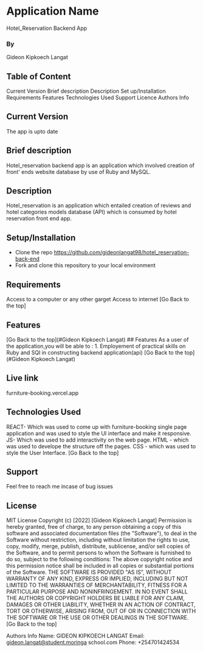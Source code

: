 # Application Name
Hotel_Reservation Backend App

### By
Gideon Kipkoech Langat


## Table of Content
Current Version
Brief description
Description
Set up/Installation
Requirements
Features
Technologies Used
Support
Licence
Authors Info


## Current Version
The app is upto date

## Brief description
Hotel_reservation backend app is an application which involved creation of front' ends website database by use of Ruby and MySQL.

## Description
Hotel_reservation is an application which entailed creation of reviews and hotel categories models database (API) which is consumed by hotel reservation front end app.

## Setup/Installation 
* Clone the repo https://github.com/gideonlangat98/hotel_reservation-back-end
* Fork and clone this repository to your local environment

## Requirements
Access to a computer or any other garget
Access to internet [Go Back to the top]

## Features
[Go Back to the top](#Gideon Kipkoech Langat) ## Features As a user of the application,you will be able to : 1. Employement of practical skills on Ruby and SQl in constructing backend application(api) [Go Back to the top](#Gideon Kipkoech Langat)

## Live link
furniture-booking.vercel.app

## Technologies Used
REACT- Which was used to come up with furniture-booking single page application and was used to style the UI interface and make it responsive.
JS- Which was used to add interactivity on the web page.
HTML - which was used to develope the structure off the pages.
CSS - which was used to style the User Interface. [Go Back to the top]

## Support
Feel free to reach me incase of bug issues

## License
MIT License Copyright (c) [2022] [Gideon Kipkoech Langat] Permission is hereby granted, free of charge, to any person obtaining a copy of this software and associated documentation files (the "Software"), to deal in the Software without restriction, including without limitation the rights to use, copy, modify, merge, publish, distribute, sublicense, and/or sell copies of the Software, and to permit persons to whom the Software is furnished to do so, subject to the following conditions: The above copyright notice and this permission notice shall be included in all copies or substantial portions of the Software. THE SOFTWARE IS PROVIDED "AS IS", WITHOUT WARRANTY OF ANY KIND, EXPRESS OR IMPLIED, INCLUDING BUT NOT LIMITED TO THE WARRANTIES OF MERCHANTABILITY, FITNESS FOR A PARTICULAR PURPOSE AND NONINFRINGEMENT. IN NO EVENT SHALL THE AUTHORS OR COPYRIGHT HOLDERS BE LIABLE FOR ANY CLAIM, DAMAGES OR OTHER LIABILITY, WHETHER IN AN ACTION OF CONTRACT, TORT OR OTHERWISE, ARISING FROM, OUT OF OR IN CONNECTION WITH THE SOFTWARE OR THE USE OR OTHER DEALINGS IN THE SOFTWARE. [Go Back to the top]

Authors Info
Name: GIDEON KIPKOECH LANGAT
Email: gideon.langat@student.moringa school.com
Phone: +254701424534

